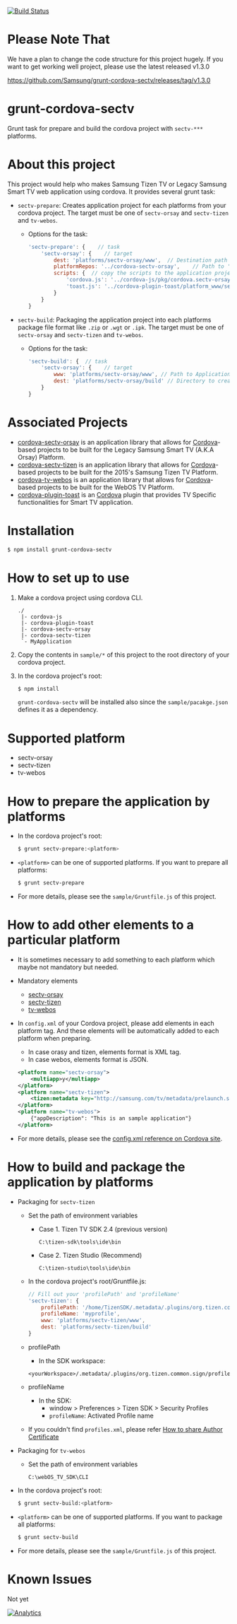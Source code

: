 [![Build Status](https://travis-ci.org/Samsung/grunt-cordova-sectv.svg?branch=master)](https://travis-ci.org/Samsung/grunt-cordova-sectv)

# Please Note That
We have a plan to change the code structure for this project hugely.
If you want to get working well project, please use the latest released v1.3.0

https://github.com/Samsung/grunt-cordova-sectv/releases/tag/v1.3.0

# grunt-cordova-sectv
Grunt task for prepare and build the cordova project with `sectv-***` platforms.

# About this project
This project would help who makes Samsung Tizen TV or Legacy Samsung Smart TV web application using cordova.
It provides several grunt task:
* `sectv-prepare`: Creates application project for each platforms from your cordova project. The target must be one of `sectv-orsay` and `sectv-tizen` and `tv-webos`.
    * Options for the task:

        ```js
        'sectv-prepare': {    // task
            'sectv-orsay': {    // target
                dest: 'platforms/sectv-orsay/www',  // Destination path to create the application project.
                platformRepos: '../cordova-sectv-orsay',    // Path to 'sectv-***` cordova platform's repository.
                scripts: {  // copy the scripts to the application project. <destination>: <source>.
                    'cordova.js': '../cordova-js/pkg/cordova.sectv-orsay.js',
                    'toast.js': '../cordova-plugin-toast/platform_www/sectv-orsay/toast.js'
                }
            }
        }
        ```
* `sectv-build`: Packaging the application project into each platforms package file format like `.zip` or `.wgt` or `.ipk`. The target must be one of `sectv-orsay` and `sectv-tizen` and `tv-webos`.
    * Options for the task:

        ```js
        'sectv-build': {  // task
            'sectv-orsay': {    // target
                www: 'platforms/sectv-orsay/www', // Path to Application project
                dest: 'platforms/sectv-orsay/build' // Directory to create the package
            }
        }
        ```

# Associated Projects
* [cordova-sectv-orsay](http://github.com/Samsung/cordova-sectv-orsay) is an application library that allows for [Cordova](http://cordova.apache.org)-based projects to be built for the Legacy Samsung Smart TV (A.K.A Orsay) Platform.
* [cordova-sectv-tizen](http://github.com/Samsung/cordova-sectv-tizen) is an application library that allows for [Cordova](http://cordova.apache.org)-based projects to be built for the 2015's Samsung Tizen TV Platform.
* [cordova-tv-webos](https://github.com/Samsung/cordova-tv-webos) is an application library that allows for [Cordova](http://cordova.apache.org)-based projects to be built for the WebOS TV Platform. 
* [cordova-plugin-toast](http://github.com/Samsung/cordova-plugin-toast) is an [Cordova](http://cordova.apache.org) plugin that provides TV Specific functionalities for Smart TV application.

# Installation
```sh
$ npm install grunt-cordova-sectv
```

# How to set up to use
1. Make a cordova project using cordova CLI.

    ```
    ./
     |- cordova-js
     |- cordova-plugin-toast
     |- cordova-sectv-orsay
     |- cordova-sectv-tizen
     `- MyApplication
    ```

2. Copy the contents in `sample/*` of this project to the root directory of your cordova project.
3. In the cordova project's root:

    ```js
    $ npm install
    ```
    `grunt-cordova-sectv` will be installed also since the `sample/pacakge.json` defines it as a dependency.

# Supported platform
* sectv-orsay
* sectv-tizen
* tv-webos

# How to prepare the application by platforms
* In the cordova project's root:

    ```sh
    $ grunt sectv-prepare:<platform>
    ```

* `<platform>` can be one of supported platforms. If you want to prepare all platforms:

    ```sh
    $ grunt sectv-prepare
    ```

* For more details, please see the `sample/Gruntfile.js` of this project.

# How to add other elements to a particular platform
* It is sometimes necessary to add something to each platform which maybe not mandatory but needed.
* Mandatory elements
    - [sectv-orsay](https://github.com/Samsung/cordova-sectv-orsay/blob/master/www/config.xml.tmpl)
    - [sectv-tizen](https://github.com/Samsung/cordova-sectv-tizen/blob/master/www/config.xml.tmpl)
    - [tv-webos](https://github.com/Samsung/cordova-tv-webos/blob/master/www/appinfo.json.tmpl)
* In `config.xml` of your Cordova project, please add elements in each platform tag.
And these elements will be automatically added to each platform when preparing.
    - In case orasy and tizen, elements format is XML tag.
    - In case webos, elements format is JSON.

    ```xml
    <platform name="sectv-orsay">
        <multiapp>y</multiapp>
    </platform>
    <platform name="sectv-tizen">
        <tizen:metadata key="http://samsung.com/tv/metadata/prelaunch.support" value="true" />
    </platform>
    <platform name="tv-webos">
        {"appDescription": "This is an sample application"}
    </platform>
    ```
* For more details, please see the [config.xml reference on Cordova site](https://cordova.apache.org/docs/en/latest/config_ref/index.html).

# How to build and package the application by platforms
* Packaging for `sectv-tizen`
    - Set the path of environment variables
        - Case 1. Tizen TV SDK 2.4 (previous version)

            ```./
            C:\tizen-sdk\tools\ide\bin
            ```

        - Case 2. Tizen Studio (Recommend)

            ```./
            C:\tizen-studio\tools\ide\bin
            ```

    - In the cordova project's root/Gruntfile.js:

        ```js
        // Fill out your 'profilePath' and 'profileName'
        'sectv-tizen': {
            profilePath: '/home/TizenSDK/.metadata/.plugins/org.tizen.common.sign/profiles.xml',
            profileName: 'myprofile',
            www: 'platforms/sectv-tizen/www',
            dest: 'platforms/sectv-tizen/build'
        }
        ```
    - profilePath
        - In the SDK workspace:

        ```./
        <yourWorkspace>/.metadata/.plugins/org.tizen.common.sign/profiles.xml
        ```
    - profileName
        - In the SDK:  
            - window > Preferences > Tizen SDK > Security Profiles
            - `profileName`: Activated Profile name
    - If you couldn't find `profiles.xml`, please refer [How to share Author Certificate](http://www.samsungdforum.com/TizenGuide/?FolderName=tizen3531&FileName=index.html)
 
* Packaging for `tv-webos`
    - Set the path of environment variables

        ```./
        C:\webOS_TV_SDK\CLI
        ```

* In the cordova project's root:

    ```sh
    $ grunt sectv-build:<platform>
    ```

* `<platform>` can be one of supported platforms. If you want to package all platforms:

    ```sh
    $ grunt sectv-build
    ```
    
* For more details, please see the `sample/Gruntfile.js` of this project.

# Known Issues
Not yet

[![Analytics](https://ga-beacon.appspot.com/UA-70262254-1/grunt-cordova-sectv/README)](https://github.com/igrigorik/ga-beacon)
